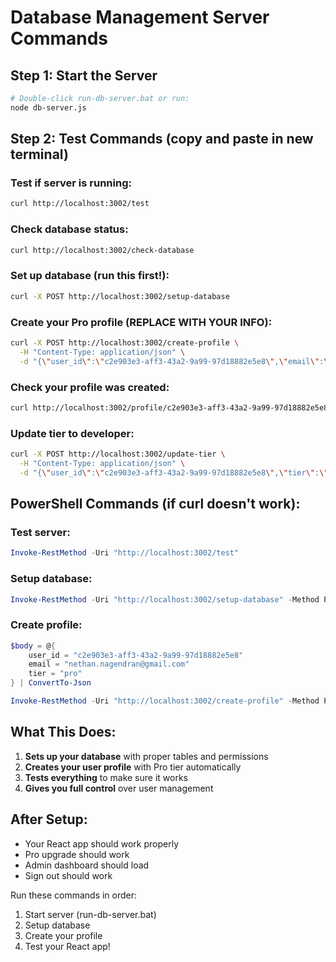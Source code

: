 # Database Management Server Commands

## Step 1: Start the Server
```bash
# Double-click run-db-server.bat or run:
node db-server.js
```

## Step 2: Test Commands (copy and paste in new terminal)

### Test if server is running:
```bash
curl http://localhost:3002/test
```

### Check database status:
```bash
curl http://localhost:3002/check-database
```

### Set up database (run this first!):
```bash
curl -X POST http://localhost:3002/setup-database
```

### Create your Pro profile (REPLACE WITH YOUR INFO):
```bash
curl -X POST http://localhost:3002/create-profile \
  -H "Content-Type: application/json" \
  -d "{\"user_id\":\"c2e903e3-aff3-43a2-9a99-97d18882e5e8\",\"email\":\"nethan.nagendran@gmail.com\",\"tier\":\"pro\"}"
```

### Check your profile was created:
```bash
curl http://localhost:3002/profile/c2e903e3-aff3-43a2-9a99-97d18882e5e8
```

### Update tier to developer:
```bash
curl -X POST http://localhost:3002/update-tier \
  -H "Content-Type: application/json" \
  -d "{\"user_id\":\"c2e903e3-aff3-43a2-9a99-97d18882e5e8\",\"tier\":\"developer\"}"
```

## PowerShell Commands (if curl doesn't work):

### Test server:
```powershell
Invoke-RestMethod -Uri "http://localhost:3002/test"
```

### Setup database:
```powershell
Invoke-RestMethod -Uri "http://localhost:3002/setup-database" -Method POST
```

### Create profile:
```powershell
$body = @{
    user_id = "c2e903e3-aff3-43a2-9a99-97d18882e5e8"
    email = "nethan.nagendran@gmail.com"
    tier = "pro"
} | ConvertTo-Json

Invoke-RestMethod -Uri "http://localhost:3002/create-profile" -Method POST -Body $body -ContentType "application/json"
```

## What This Does:
1. **Sets up your database** with proper tables and permissions
2. **Creates your user profile** with Pro tier automatically
3. **Tests everything** to make sure it works
4. **Gives you full control** over user management

## After Setup:
- Your React app should work properly
- Pro upgrade should work
- Admin dashboard should load
- Sign out should work

Run these commands in order:
1. Start server (run-db-server.bat)
2. Setup database
3. Create your profile
4. Test your React app!